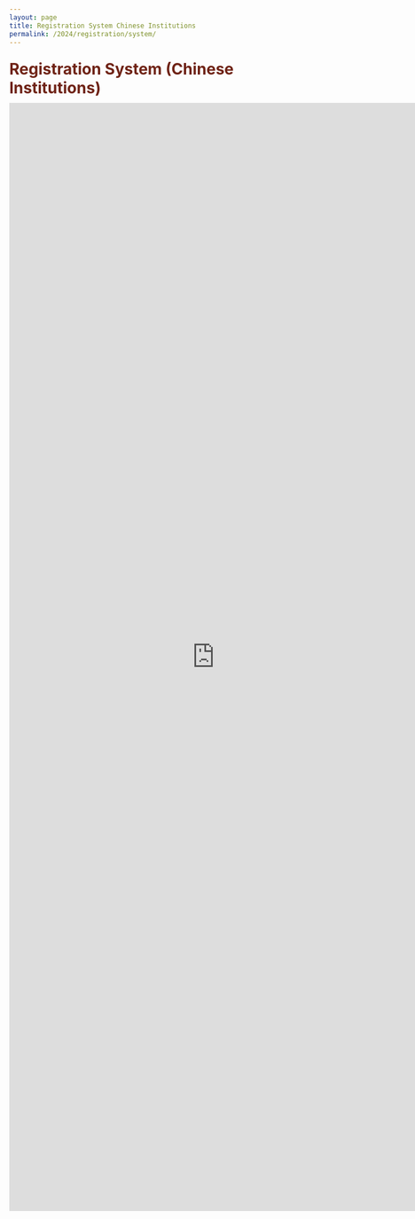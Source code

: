 ```yaml
---
layout: page
title: Registration System Chinese Institutions
permalink: /2024/registration/system/
---
```


<div class="section-title">
    <h1 class="custom-h1">Registration System (Chinese Institutions)</h1>
</div>

<div class="fillout-form">
    <iframe src="https://www.wjx.top/vm/tLwVDbm.aspx?width=760&source=iframe&s=t" width="740" height="2000" frameborder="0" marginheight="0" marginwidth="0">Loading…</iframe>
</div>

<style>
/* 如果你想让每个标题在一个特定的区域或者容器中居中，你也可以使用 .section-title 类： */
.section-title {
    text-align: center; /* 这会使容器内的所有元素居中 */
}

.custom-h1 {
    font-size: 2em; /* 或其他你需要的大小 */
    font-weight: bold; /* 使文本加粗 */
    color: #6f2316; /* 设置文本颜色为红色 */
    text-align: left; /* 居中文本 */
    margin: 0; /* 移除默认的边距 */
    padding: 10px 0; /* 可选：添加一些上下填充 */
}

.section-content-left {
    color: black; /* 设置文本颜色为黑色 */
    text-align: left; /* 居中文本 */
    margin: 0; /* 移除默认的边距 */
    padding: 10px 0; /* 可选：添加一些上下填充 */
    font-size: 1.5em; /* 设置字体大小，根据需要调整 */
}

/* 移动设备样式调整 */
@media (max-width: 768px) {
    .fillout-form iframe {
        width: 100%; /* 在手机端占满可用宽度 */
        height: auto; /* 高度自动调整 */
        min-height: 1100px; /* 最小高度设置，确保表单内容可见 */
    }
}

</style>
